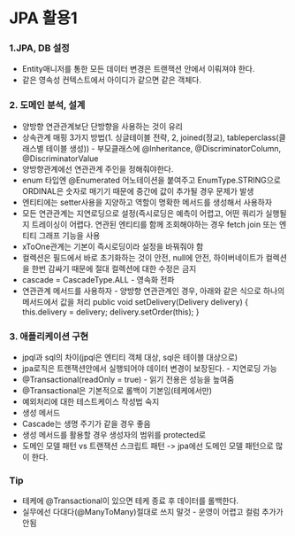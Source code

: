 # JPA 활용1
### 1.JPA, DB 설정
+ Entity매니저를 통한 모든 데이터 변경은 트랜잭션 안에서 이뤄져야 한다.
+ 같은 영속성 컨텍스트에서 아이디가 같으면 같은 객체다.

### 2. 도메인 분석, 설계
+ 양방향 연관관계보단 단방향을 사용하는 것이 유리
+ 상속관계 매핑 3가지 방법(1. 싱글테이블 전략, 2, joined(정교), tableperclass(클래스별 테이블 생성)) - 부모클래스에 @Inheritance, @DiscriminatorColumn, @DiscriminatorValue
+ 양방향관계에선 연관관계 주인을 정해줘야한다.
+ enum 타입엔 @Enumerated 어노테이션을 붙여주고 EnumType.STRING으로 ORDINAL은 숫자로 매기기 때문에 중간에 값이 추가될 경우 문제가 발생
+ 엔티티에는 setter사용을 지양하고 역할이 명확한 메서드를 생성해서 사용하자
+ 모든 연관관계는 지연로딩으로 설정(즉시로딩은 예측이 어렵고, 어떤 쿼리가 실행될지 트레이싱이 어렵다. 연관된 엔티티를 함께 조회해야하는 경우 fetch join 또는 엔티티 그래프 기능을 사용
+ xToOne관계는 기본이 즉시로딩이라 설정을 바꿔줘야 함
+ 컬렉션은 필드에서 바로 초기화하는 것이 안전, null에 안전, 하이버네이트가 컬렉션을 한번 감싸기 때문에 절대 컬렉션에 대한 수정은 금지
+ cascade = CascadeType.ALL - 영속화 전파
+ 연관관계 메서드를 사용하자 - 양방향 연관관계인 경우, 아래와 같은 식으로 하나의 메서드에서 값을 처리 
	public void setDelivery(Delivery delivery) {
		this.delivery = delivery;
		delivery.setOrder(this);
	}
	
### 3. 애플리케이션 구현
+ jpql과 sql의 차이(jpql은 엔티티 객체 대상, sql은 테이블 대상으로)
+ jpa로직은 트랜잭션안에서 실행되어야 데이터 변경이 보장된다. - 지연로딩 가능
+ @Transactional(readOnly = true) - 읽기 전용은 성능을 높여줌
+ @Transactional은 기본적으로 롤백이 기본임(테케에서만)
+ 예외처리에 대한 테스트케이스 작성법 숙지
+ 생성 메서드
+ Cascade는 생명 주기가 같을 경우 좋음
+ 생성 메서드를 활용할 경우 생성자의 범위를 protected로
+ 도메인 모델 패턴 vs 트랜잭션 스크립트 패턴 -> jpa에선 도메인 모델 패턴으로 많이 한다.

### Tip
+ 테케에 @Transactional이 있으면 테케 종료 후 데이터를 롤백한다.
+ 실무에선 다대다(@ManyToMany)절대로 쓰지 말것 - 운영이 어렵고 컬럼 추가가 안됨